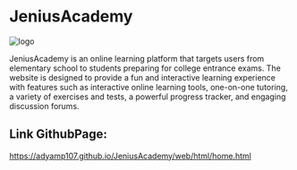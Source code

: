 # JeniusAcademy

![logo](https://github.com/adyamp107/JeniusAcademy/assets/137896283/5e778d94-3e23-4c9c-a82d-9bb9298a626c)

JeniusAcademy is an online learning platform that targets users from elementary school to students preparing for college entrance exams. The website is designed to provide a fun and interactive learning experience with features such as interactive online learning tools, one-on-one tutoring, a variety of exercises and tests, a powerful progress tracker, and engaging discussion forums.

## Link GithubPage:
https://adyamp107.github.io/JeniusAcademy/web/html/home.html
